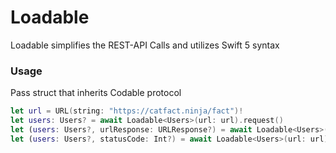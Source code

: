 # Loadable

 Loadable simplifies the REST-API Calls and utilizes Swift 5 syntax

### Usage

Pass struct that inherits Codable protocol

``` swift
let url = URL(string: "https://catfact.ninja/fact")!
let users: Users? = await Loadable<Users>(url: url).request()
let (users: Users?, urlResponse: URLResponse?) = await Loadable<Users>(url: url).request()
let (users: Users?, statusCode: Int?) = await Loadable<Users>(url: url).request()
```
